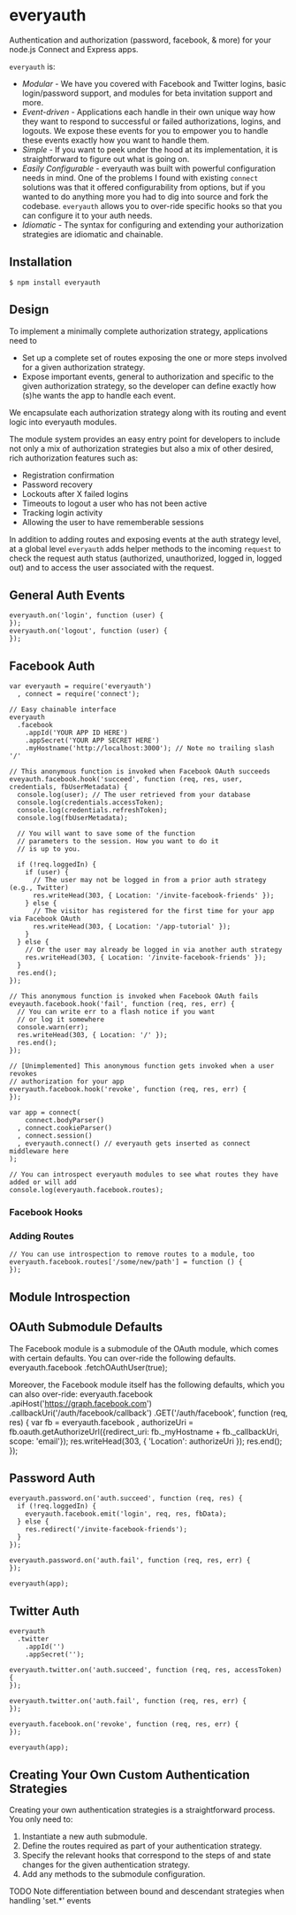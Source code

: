 everyauth
==========

Authentication and authorization (password, facebook, & more) for your node.js Connect and Express apps.

`everyauth` is:

- *Modular* - We have you covered with Facebook and Twitter logins, basic login/password
  support, and modules for beta invitation support and more.
- *Event-driven* - Applications each handle in their own unique way how they want to
  respond to successful or failed authorizations, logins, and logouts. We expose these
  events for you to empower you to handle these events exactly how you want to handle them.
- *Simple* - If you want to peek under the hood at its implementation, it is
  straightforward to figure out what is going on.
- *Easily Configurable* - everyauth was built with powerful configuration needs in mind. One
  of the problems I found with existing `connect` solutions was that it offered configurability
  from options, but if you wanted to do anything more you had to dig into source and fork the
  codebase. `everyauth` allows you to over-ride specific hooks so that you can configure it to
  your auth needs.
- *Idiomatic* - The syntax for configuring and extending your authorization strategies are
  idiomatic and chainable.

## Installation
    $ npm install everyauth

## Design

To implement a minimally complete authorization strategy, applications need to

- Set up a complete set of routes exposing the one or more steps involved for a given
  authorization strategy.
- Expose important events, general to authorization and specific to the given authorization
  strategy, so the developer can define exactly how (s)he wants the app to handle each event.

We encapsulate each authorization strategy along with its routing and event logic
into everyauth modules.

The module system provides an easy entry point for developers to include not only a mix of
authorization strategies but also a mix of other desired, rich authorization features such as:

- Registration confirmation
- Password recovery
- Lockouts after X failed logins
- Timeouts to logout a user who has not been active
- Tracking login activity
- Allowing the user to have rememberable sessions

In addition to adding routes and exposing events at the auth strategy level, at a global level
`everyauth` adds helper methods to the incoming `request` to check the request auth status 
(authorized, unauthorized, logged in, logged out) and to access the user associated with the
request.

## General Auth Events
    everyauth.on('login', function (user) {
    });
    everyauth.on('logout', function (user) {
    });

## Facebook Auth
    var everyauth = require('everyauth')
      , connect = require('connect');

    // Easy chainable interface
    everyauth
      .facebook
        .appId('YOUR APP ID HERE')
        .appSecret('YOUR APP SECRET HERE')
        .myHostname('http://localhost:3000'); // Note no trailing slash '/'

    // This anonymous function is invoked when Facebook OAuth succeeds
    eveyauth.facebook.hook('succeed', function (req, res, user, credentials, fbUserMetadata) {
      console.log(user); // The user retrieved from your database
      console.log(credentials.accessToken);
      console.log(credentials.refreshToken);
      console.log(fbUserMetadata);

      // You will want to save some of the function
      // parameters to the session. How you want to do it
      // is up to you.
      
      if (!req.loggedIn) {
        if (user) {
          // The user may not be logged in from a prior auth strategy (e.g., Twitter)
          res.writeHead(303, { Location: '/invite-facebook-friends' });
        } else {
          // The visitor has registered for the first time for your app via Facebook OAuth
          res.writeHead(303, { Location: '/app-tutorial' });
        }
      } else {
        // Or the user may already be logged in via another auth strategy
        res.writeHead(303, { Location: '/invite-facebook-friends' });
      }
      res.end();
    });

    // This anonymous function is invoked when Facebook OAuth fails
    eveyauth.facebook.hook('fail', function (req, res, err) {
      // You can write err to a flash notice if you want
      // or log it somewhere
      console.warn(err);
      res.writeHead(303, { Location: '/' });
      res.end();
    });
   
    // [Unimplemented] This anonymous function gets invoked when a user revokes
    // authorization for your app 
    everyauth.facebook.hook('revoke', function (req, res, err) {
    });

    var app = connect(
        connect.bodyParser()
      , connect.cookieParser()
      , connect.session()
      , everyauth.connect() // everyauth gets inserted as connect middleware here
    );

    // You can introspect everyauth modules to see what routes they have added or will add
    console.log(everyauth.facebook.routes);


### Facebook Hooks

### Adding Routes

    // You can use introspection to remove routes to a module, too
    everyauth.facebook.routes['/some/new/path'] = function () {
    });

## Module Introspection

## OAuth Submodule Defaults

The Facebook module is a submodule of the OAuth module, which
comes with certain defaults. You can over-ride the following
defaults.
    everyauth.facebook
      .fetchOAuthUser(true);

Moreover, the Facebook module itself has the following
defaults, which you can also over-ride:
    everyauth.facebook
      .apiHost('https://graph.facebook.com')
      .callbackUri('/auth/facebook/callback')
      .GET('/auth/facebook', function (req, res) {
        var fb = everyauth.facebook
          , authorizeUri = fb.oauth.getAuthorizeUrl({redirect_uri: fb._myHostname + fb._callbackUri, scope: 'email'});
        res.writeHead(303, { 'Location': authorizeUri });
        res.end();
      });

## Password Auth
    everyauth.password.on('auth.succeed', function (req, res) {
      if (!req.loggedIn) {
        everyauth.facebook.emit('login', req, res, fbData);
      } else {
        res.redirect('/invite-facebook-friends');
      }
    });

    everyauth.password.on('auth.fail', function (req, res, err) {
    });
    
    everyauth(app);

## Twitter Auth
    everyauth
      .twitter
        .appId('')
        .appSecret('');

    everyauth.twitter.on('auth.succeed', function (req, res, accessToken) {
    });

    everyauth.twitter.on('auth.fail', function (req, res, err) {
    });
    
    everyauth.facebook.on('revoke', function (req, res, err) {
    });

    everyauth(app);

## Creating Your Own Custom Authentication Strategies
Creating your own authentication strategies is a straightforward process.
You only need to:

1. Instantiate a new auth submodule.
2. Define the routes required as part of your authentication strategy.
3. Specify the relevant hooks that correspond to the steps of and state changes for
   the given authentication strategy.
4. Add any methods to the submodule configuration.

TODO Note differentiation between bound and descendant strategies when handling 'set.*' events
